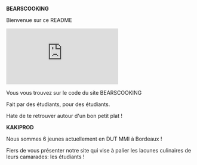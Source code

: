 **BEARSCOOKING**

Bienvenue sur ce README

![alt text](https://zupimages.net/viewer.php?id=20/50/3syi.png)

Vous vous trouvez sur le code du site BEARSCOOKING

Fait par des étudiants, pour des étudiants. 

Hate de te retrouver autour d'un bon petit plat !

**KAKIPROD**

Nous sommes 6 jeunes actuellement en DUT MMI à Bordeaux ! 

Fiers de vous présenter notre site qui vise à palier les lacunes culinaires de leurs camarades: les étudiants !